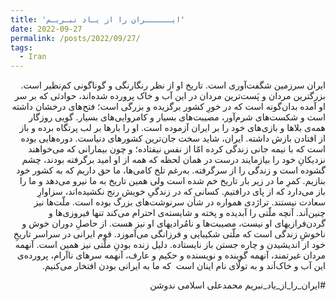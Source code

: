 ```yaml
---
title: 'ایــــــران را از یـاد نبـریـم'
date: 2022-09-27
permalink: /posts/2022/09/27/
tags:
  - Iran
---
```

<div dir="rtl">
ایران سرزمین شگفت‌آوری است. تاریخ او از نظر رنگارنگی و گوناگونی کم‌نظیر است. بزرگترین مردان و پَست‌ترین مردان در این آب و خاک پرورده شده‌اند، حوادثی که بر سر او آمده بدان‌گونه است که در خورِ کشور برگزیده و بزرگی است؛ فتح‌های درخشان داشته است و شکست‌های شرم‌آور، مصیبت‌های بسیار و کامروایی‌های بسیار. گویی روزگار همه‌ی بلاها و بازی‌های خود را بر ایران آزموده است. او را بارها بر لب پرتگاه برده و باز از افتادن بازش داشته.
ایران، شاید سخت جان‌ترین کشور‌های دنیاست. دوره‌هایی بوده است که با نیمه جانی زندگی کرده امّا از نفس نیفتاده؛ و چون بیمارانی که می‌خواهند نزدیکانِ خود را بیازمایند درست در همان لحظه که همه از او امید برگرفته بودند، چشم گشوده است و زندگی را از سرگرفته.
به‌رغم تلخ کامی‌ها، ما حق داریم که به کشور خود بنازیم. کمرِ ما در زیر بار تاریخ خم شده است ولی همین تاریخ به ما نیرو می‌دهد و ما را باز می‌دارد که از پای درافتیم. کسانی که در زندگیِ خویش رنج نکشیده‌اند، سزاوارِ سعادت نیستند. تراژدی همواره در شأن سرنوشت‌های بزرگ بوده است. ملّت‌ها نیز چنین‌اَند. آنچه ملّتی را آبدیده و پخته و شایسته‌‌ی احترام می‌کند تنها فیروزی‌ها و گردن‌فرازیهای او نیست، مصیبت‌ها و نامُرادیهای او نیز هست. از حاصلِ دوران خوش و ناخوشِ زندگی است که ملّتی شکیبایی و فرزانگی می‌آموزد. قوم ایرانی در سراسر تاریخِ خود از اندیشیدن و چاره جستن باز نایستاده. دلیل زنده بودنِ ملّتی نیز همین است. آنهمه مردان غیرتمند، آنهمه گوینده و نویسنده و حکیم و عارف، آنهمه سرهای نا‌آرام، پرورده‌ی این آب و خاک‌اَند و به تولّای نام اینان است  که ما به ایرانی بودن افتخار می‌کنیم.

  #ایران_را_از_یاد_نبریم
  محمدعلی اسلامی ندوشن
</div>
